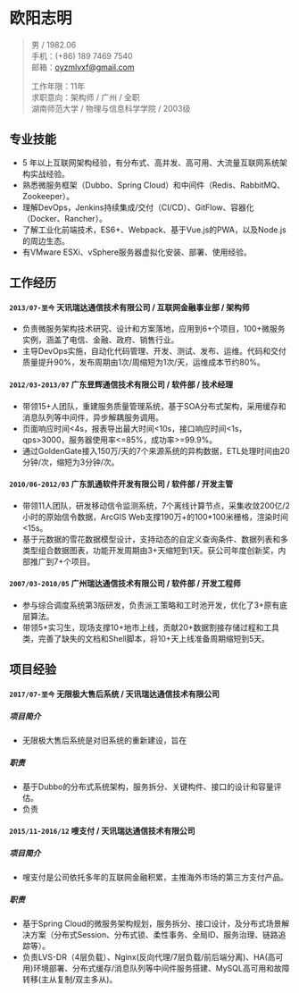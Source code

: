 # 欧阳志明

> 男 / 1982.06     
> 手机：(+86) 189 7469 7540   
> 邮箱：oyzmlvxf@gmail.com  
>
> 工作年限：11年       
> 求职意向：架构师 / 广州 / 全职   
> 湖南师范大学 / 物理与信息科学学院 / 2003级     

## 专业技能

- 5 年以上互联网架构经验，有分布式、高并发、高可用、大流量互联网系统架构实战经验。
- 熟悉微服务框架（Dubbo、Spring Cloud）和中间件（Redis、RabbitMQ、Zookeeper）。
- 理解DevOps，Jenkins持续集成/交付（CI/CD）、GitFlow、容器化（Docker、Rancher）。
- 了解工业化前端技术，ES6+、Webpack、基于Vue.js的PWA，以及Node.js的周边生态。
- 有VMware ESXi、vSphere服务器虚拟化安装、部署、使用经验。

## 工作经历

#### `2013/07-至今`  天讯瑞达通信技术有限公司 / 互联网金融事业部 / 架构师
- 负责微服务架构技术研究、设计和方案落地，应用到6+个项目，100+微服务实例，涵盖了电信、金融、政府、销售行业。
- 主导DevOps实施，自动化代码管理、开发、测试、发布、运维。代码和交付质量提升90%，发布周期由1次/周缩短为1次/天，运维成本节约80%。

#### `2012/03-2013/07`  广东昱辉通信技术有限公司 / 软件部 / 技术经理

- 带领15+人团队，重建服务质量管理系统，基于SOA分布式架构，采用缓存和消息队列等中间件，异步解耦服务调用。
- 页面响应时间<4s，报表导出最大时间<10s，接口响应时间<1s，qps>3000，服务器使用率<=85%，成功率>=99.9%。
- 通过GoldenGate接入150万/天的7个来源系统的异构数据，ETL处理时间由20分钟/次，缩短为3分钟/次。

#### `2010/06-2012/03`  广东凯通软件开发有限公司 / 软件部 / 开发主管

- 带领11人团队，研发移动信令监测系统，7个离线计算节点，采集收敛200亿/2小时的原始信令数据，ArcGIS Web支撑190万+的100*100米栅格，渲染时间<15s。
- 基于元数据的雪花数据模型设计，支持动态的自定义查询条件、数据列表和多类型组合数据图表，功能开发周期由3+天缩短到1天。获公司年度创新奖，内部推广到7+个项目。

#### `2007/03-2010/05`  广州瑞达通信技术有限公司 / 软件部 / 开发工程师

- 参与综合调度系统第3版研发，负责派工策略和工时池开发，优化了3+原有底层算法。
- 带领5+实习生，现场支撑10+地市上线，贡献20+数据割接存储过程和工具类，完善了缺失的文档和Shell脚本，将10+天上线准备周期缩短到5天。

## 项目经验

#### `2017/07-至今` 无限极大售后系统 /  天讯瑞达通信技术有限公司

##### 项目简介
- 无限极大售后系统是对旧系统的重新建设，旨在

##### 职责
- 基于Dubbo的分布式系统架构，服务拆分、关键构件、接口的设计和容量评估。
- 负责


#### `2015/11-2016/12`  嗖支付 / 天讯瑞达通信技术有限公司

##### 项目简介
- 嗖支付是公司依托多年的互联网金融积累，主推海外市场的第三方支付产品。

##### 职责
- 基于Spring Cloud的微服务架构规划，服务拆分、接口设计，及分布式场景解决方案（分布式Session、分布式锁、柔性事务、全局ID、服务治理、链路追踪等）。
- 负责LVS-DR（4层负载）、Nginx(反向代理/7层负载/前后端分离)、HA(高可用)环境部署、分布式缓存/消息队列等中间件服务搭建、MySQL高可用和故障转移(主从复制/双主多从)。
